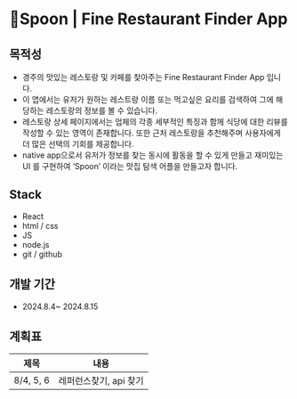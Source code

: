 # 🥄Spoon | Fine Restaurant Finder App

## 목적성

- 경주의 맛있는 레스토랑 및 카페를 찾아주는 Fine Restaurant Finder App 입니다.
- 이 앱에서는 유저가 원하는 레스트랑 이름 또는 먹고싶은 요리를 검색하여 그에 해당하는 레스토랑의 정보를 볼 수 있습니다.
- 레스토랑 상세 페이지에서는 업체의 각종 세부적인 특징과 함께 식당에 대한 리뷰를 작성할 수 있는 영역이 존재합니다. 또한 근처 레스토랑을 추천해주며 사용자에게 더 많은 선택의 기회를 제공합니다.
- native app으로서 유저가 정보를 찾는 동시에 활동을 할 수 있게 만들고 재미있는 UI 를 구현하여 ‘Spoon’ 이라는 맛집 탐색 어플을 만들고자 합니다.

## Stack

- React
- html / css
- JS
- node.js
- git / github

## 개발 기간

- 2024.8.4~ 2024.8.15

## 계획표

| 제목      | 내용                   |
| --------- | ---------------------- |
| 8/4, 5, 6 | 레퍼런스찾기, api 찾기 |
